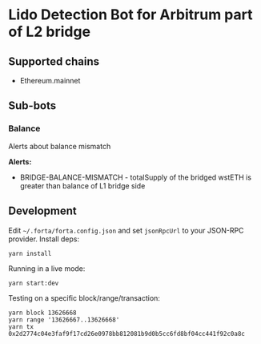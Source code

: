 # Lido Detection Bot for Arbitrum part of L2 bridge

## Supported chains

- Ethereum.mainnet

## Sub-bots

### Balance

Alerts about balance mismatch

**Alerts:**

- BRIDGE-BALANCE-MISMATCH - totalSupply of the bridged wstETH is greater than balance of L1 bridge side

## Development

Edit `~/.forta/forta.config.json` and set `jsonRpcUrl` to your JSON-RPC provider. Install deps:

```
yarn install
```

Running in a live mode:

```
yarn start:dev
```

Testing on a specific block/range/transaction:

```
yarn block 13626668
yarn range '13626667..13626668'
yarn tx 0x2d2774c04e3faf9f17cd26e0978bb812081b9d0b5cc6fd8bf04cc441f92c0a8c
```
